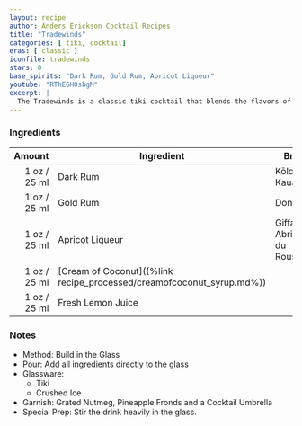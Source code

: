 ```yaml
---
layout: recipe
author: Anders Erickson Cocktail Recipes
title: "Tradewinds"
categories: [ tiki, cocktail]
eras: [ classic ]
iconfile: tradewinds
stars: 0
base_spirits: "Dark Rum, Gold Rum, Apricot Liqueur"
youtube: "RThEGH0sbgM"
excerpt: |
  The Tradewinds is a classic tiki cocktail that blends the flavors of rum, apricot, coconut, and citrus.
---
```


### Ingredients

| Amount | Ingredient                                                  | Brand                         |
| -----: | ----------------------------------------------------------- | ----------------------------- |
|   1 oz / 25 ml | Dark Rum                                                    | Kōloa Kaua'i                  |
|   1 oz / 25 ml | Gold Rum                                                    | Don Q                         |
|   1 oz / 25 ml | Apricot Liqueur                                             | Giffard Abricot du Roussillon |
|   1 oz / 25 ml | [Cream of Coconut]({%link recipe_processed/creamofcoconut_syrup.md%}) |
|   1 oz / 25 ml | Fresh Lemon Juice                                           |

### Notes

- Method: Build in the Glass
- Pour: Add all ingredients directly to the glass
- Glassware:
  - Tiki
  - Crushed Ice
- Garnish: Grated Nutmeg, Pineapple Fronds and a Cocktail Umbrella
- Special Prep: Stir the drink heavily in the glass.

